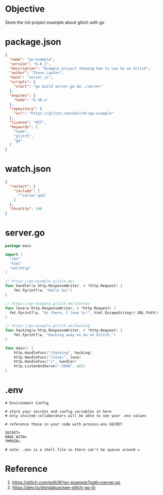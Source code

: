 # Objective
Store the init project example about glitch with go

# package.json
```json
{
  "name": "go-example",
  "version": "0.0.1",
  "description": "Example project showing how to use Go on Gltich",
  "author": "Steve Layton",
  "main": "server.js",
  "scripts": {
    "start": "go build server.go && ./server"
  },
  "engines": {
    "node": "6.10.x"
  },
  "repository": {
    "url": "https://glitch.com/edit/#!/go-example"
  },
  "license": "MIT",
  "keywords": [
    "node",
    "glitch",
    "go"
  ]
}

```

# watch.json
```json
{
  "restart": {
    "include": [
      "^server.go$"
    ]
  },
  "throttle": 100
}

```

# server.go
```go
package main

import (
  "fmt"
  "html"
  "net/http"
)

// https://go-example.glitch.me/
func handler(w http.ResponseWriter, r *http.Request) {
    fmt.Fprintf(w, "Hello Go!")
}

// https://go-example.glitch.me/love/Go
func love(w http.ResponseWriter, r *http.Request) {
  fmt.Fprintf(w, "Hi there, I love %s!", html.EscapeString(r.URL.Path[6:]))
}

// https://go-example.glitch.me/hacking
func hacking(w http.ResponseWriter, r *http.Request) {
    fmt.Fprintf(w, "Hacking away on Go on Glitch.")
}

func main() {
    http.HandleFunc("/hacking", hacking)
    http.HandleFunc("/love/", love)
    http.HandleFunc("/", handler)
    http.ListenAndServe(":3000", nil)
}

```

# .env
```
# Environment Config

# store your secrets and config variables in here
# only invited collaborators will be able to see your .env values

# reference these in your code with process.env.SECRET

SECRET=
MADE_WITH=
TMPDIR=

# note: .env is a shell file so there can't be spaces around =

```

# Reference
1. https://glitch.com/edit/#!/go-example?path=server.go
1. https://dev.to/shindakun/see-glitch-go-5j
